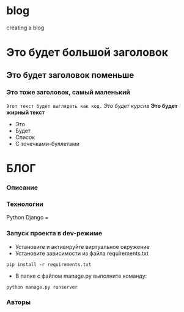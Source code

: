 # blog
creating a blog

# Это будет большой заголовок
## Это будет заголовок поменьше
### Это тоже заголовок, самый маленький
``` Этот текст будет выглядеть как код. ```
*Это будет курсив*
**Это будет жирный текст**
- Это
- Будет
- Список
- С точечками-буллетами 

# БЛОГ
### Описание

### Технологии
Python 
Django =
### Запуск проекта в dev-режиме
- Установите и активируйте виртуальное окружение
- Установите зависимости из файла requirements.txt
```
pip install -r requirements.txt
``` 
- В папке с файлом manage.py выполните команду:
```
python manage.py runserver
```
### Авторы

